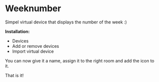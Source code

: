 <h1>Weeknumber</h1>

Simpel virtual device that displays the number of the week :)

<b>Installation:</b>
- Devices
- Add or remove devices
- Import virtual device

You can now give it a name, assign it to the right room and add the icon to it.

That is it!
